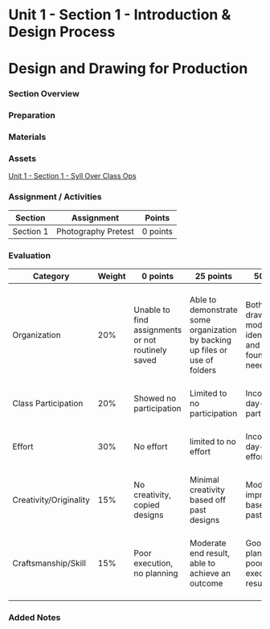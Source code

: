 # Unit 1 - Section 1 - Introduction & Design Process

# Design and Drawing for Production

### Section Overview

### Preparation

### Materials

### Assets

[Unit 1 - Section 1 - Syll Over Class Ops](../blob/development/High%20School/Design%20and%20Drawing%20for%20Production/Unit%201%20-%20Introduction%20%26%20Design%20Process/Section%201%20-%20Syllabus%20Overview%20and%20Classroom%20Operation/Assets/Unit%201%20-%20Section%201%20-%20Syllabus%20Overview%20Classroom%20Ops.pptx)

### Assignment / Activities

| Section  | Assignment | Points |
| ------------- | ------------- | ------------- |
| Section 1 | Photography Pretest | 0 points |

### Evaluation

| Category | Weight | 0 points  | 25 points | 50 points | 75 points | 100 points |
| ------------- | ------------- | ------------- | ------------- | ------------- | ------------- | ------------- |
| Organization | 20% | Unable to find assignments or not routinely saved | Able to demonstrate some organization by backing up files or use of folders | Both drawings and models are identifiable and can be found if needed | All drawings are in a folder and models organized by folders in Google Drive | All drawings are in a folder labeled correctly and models organized by folders in Google Drive labeled correctly |
| Class Participation | 20% | Showed no participation | Limited to no participation | Inconsistent day-to-day participation | Participated only when needed  | Engaged daily and actively participated |
| Effort | 30% | No effort | limited to no effort | Inconsistent day-to-day effort | Showed effort only when needed or routinely directed | Continuous day-to-day effort with or without direction |
| Creativity/Originality | 15% | No creativity, copied designs | Minimal creativity based off past designs | Moderate improvements based off past designs | Complete overhaul of past or found designs | Completely new idea/design |
| Craftsmanship/Skill | 15% | Poor execution, no planning | Moderate end result, able to achieve an outcome | Good planning but poorly executed end result | Good planning and good end result although not what had been designed or communicated | Great planning & execution able to achieve what had been designed or communicated |

### Added Notes
